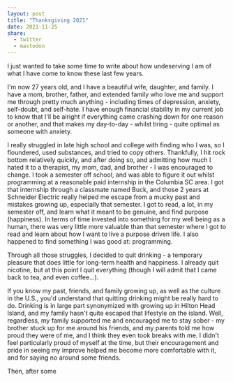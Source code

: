 ```yaml
---
layout: post
title: "Thanksgiving 2021"
date: 2021-11-25
share:
  - twitter
  - mastodon
---
```


I just wanted to take some time to write about how undeserving I am of what I have come to know these last few years. 

I'm now 27 years old, and I have a beautiful wife, daughter, and family. I have a mom, brother, father, and extended family who love me and support me through pretty much anything - including times of depression, anxiety, self-doubt, and self-hate. I have enough financial stability in my current job to know that I'll be alright if everything came crashing down for one reason or another, and that makes my day-to-day - whilst tiring - quite optimal as someone with anxiety.

I really struggled in late high school and college with finding who I was, so I floundered, used substances, and tried to copy others. Thankfully, I hit rock bottom relatively quickly, and after doing so, and admitting how much I hated it to a therapist, my mom, dad, and brother - I was encouraged to change. I took a semester off school, and was able to figure it out whilst programming at a reasonable paid internship in the Columbia SC area. I got that internship through a classmate named Buck, and those 2 years at Schneider Electric really helped me escape from a mucky past and mistakes growing up, especially that semester. I got to read, a lot, in my semester off, and learn what it meant to be genuine, and find purpose (happiness). In terms of time invested into something for my well being as a human, there was very little more valuable than that semester where I got to read and learn about how I want to live a purpose driven life. I also happened to find something I was good at: programming.

Through all those struggles, I decided to quit drinking - a temporary pleasure that does little for long-term health and happiness. I already quit nicotine, but at this point I quit everything (though I will admit that I came back to tea, and even coffee...). 

If you know my past, friends, and family growing up, as well as the culture in the U.S., you'd understand that quitting drinking might be really hard to do. Drinking is in large part synonymized with growing up in Hilton Head Island, and my family hasn't quite escaped that lifestyle on the island. Well, regardless, my family supported me and encouraged me to stay sober - my brother stuck up for me around his friends, and my parents told me how proud they were of me, and I think they even took breaks with me. I didn't feel particularly proud of myself at the time, but their encouragement and pride in seeing my improve helped me become more comfortable with it, and for saying no around some friends.

<!-- There were many friends I lost touch with, but in large part, it was due to a lack of time. I went back to school for my last semester, adding a math minor, enrolling in 9 hours of online and in-person courses over the summer, met my wife interning, and then enrolled in 26 credits the next semester due to an added mathematics minor. While those credits kept me from being the boyfriend of the year that first semester we met, it also gave me a strong appreciation of math and learning. I made up for things to Ann-Marie later, I hope? 

My last semester after that, Ann-Marie encouraged me to take a job at a healthcare job up in Wisconsin as a Systems Engineer. I wanted to stay in my role as a web developer (intern), but she made a case and point for it, and I went. It definitely wasn't my favorite job in the world, but I learned the value of a career that felt like it had purpose - I was helping improve things for people in healthcare (atleast in part).  -->

Then, after some 







